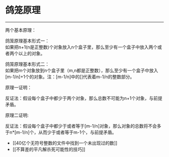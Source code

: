 # 鸽笼原理

---

两个基本原理：

鸽笼原理基本形式一：  
如果把n+1(n是正整数)个对象放入n个盒子里，那么至少有一个盒子中放入两个或者两个以上的对象。

鸽笼原理基本形式二：  
如果把m个对象放到n个盒子里（m,n都是正整数），那么至少有一个盒子中放入[m-1/n]+1个的对象。注：[m-1/n]中的[]代表着m-1/n的整数部分。

原理一证明：

反证法：假设每个盒子中都少于两个对象，那么总数不可能为n+1个对象，与前提矛盾。

原理二证明:

反证法：假设每个盒子中都少于或者等于[m-1/n]对象，那么对象的总数将不会多于n*[m-1/n]个，从而少于或者等于m-1个，与前提矛盾。


- [[40亿个无符号整数的文件中找到一个未出现过的数]]
- [[不算差的平凡解杀死可能性的技巧]]





